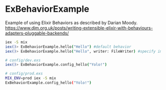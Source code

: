 # ExBehaviorExample

Example of using Elixir Behaviors as described by Darian Moody.
https://www.djm.org.uk/posts/writing-extensible-elixir-with-behaviours-adapters-pluggable-backends/


```bash
iex -S mix
iex()> ExBehaviorExample.hello("Hello") #default behavior
iex()> ExBehaviorExample.hello("Hello", writer: FileWriter) #specify impl as arg

# config/dev.exs
iex()> ExBehaviorExample.config_hello("Yolo!")

# config/prod.exs
MIX_ENV=prod iex -S mix
ExBehaviorExample.config_hello("Yolo!")
```